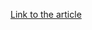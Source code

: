 [Link to the article](https://blog.trendmicro.com/trendlabs-security-intelligence/pawn-storm-targets-mh17-investigation-team/)
